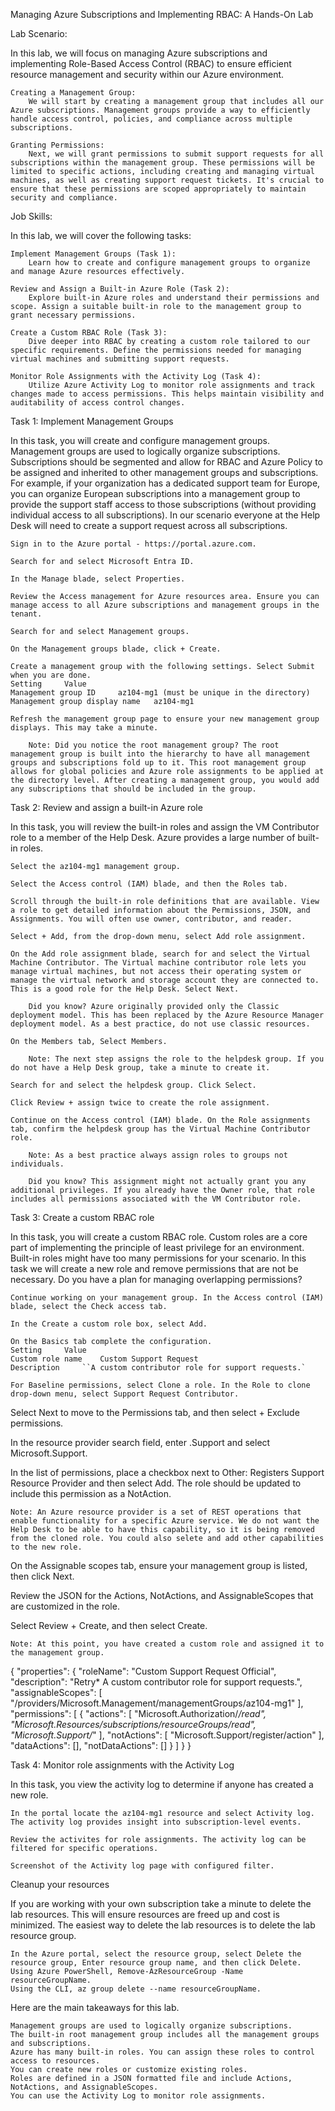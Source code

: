 Managing Azure Subscriptions and Implementing RBAC: A Hands-On Lab

Lab Scenario:

In this lab, we will focus on managing Azure subscriptions and implementing Role-Based Access Control (RBAC) to ensure efficient resource management and security within our Azure environment.

    Creating a Management Group:
        We will start by creating a management group that includes all our Azure subscriptions. Management groups provide a way to efficiently handle access control, policies, and compliance across multiple subscriptions.

    Granting Permissions:
        Next, we will grant permissions to submit support requests for all subscriptions within the management group. These permissions will be limited to specific actions, including creating and managing virtual machines, as well as creating support request tickets. It's crucial to ensure that these permissions are scoped appropriately to maintain security and compliance.

Job Skills:

In this lab, we will cover the following tasks:

    Implement Management Groups (Task 1):
        Learn how to create and configure management groups to organize and manage Azure resources effectively.

    Review and Assign a Built-in Azure Role (Task 2):
        Explore built-in Azure roles and understand their permissions and scope. Assign a suitable built-in role to the management group to grant necessary permissions.

    Create a Custom RBAC Role (Task 3):
        Dive deeper into RBAC by creating a custom role tailored to our specific requirements. Define the permissions needed for managing virtual machines and submitting support requests.

    Monitor Role Assignments with the Activity Log (Task 4):
        Utilize Azure Activity Log to monitor role assignments and track changes made to access permissions. This helps maintain visibility and auditability of access control changes.
Task 1: Implement Management Groups

In this task, you will create and configure management groups. Management groups are used to logically organize subscriptions. Subscriptions should be segmented and allow for RBAC and Azure Policy to be assigned and inherited to other management groups and subscriptions. For example, if your organization has a dedicated support team for Europe, you can organize European subscriptions into a management group to provide the support staff access to those subscriptions (without providing individual access to all subscriptions). In our scenario everyone at the Help Desk will need to create a support request across all subscriptions.

    Sign in to the Azure portal - https://portal.azure.com.

    Search for and select Microsoft Entra ID.

    In the Manage blade, select Properties.

    Review the Access management for Azure resources area. Ensure you can manage access to all Azure subscriptions and management groups in the tenant.

    Search for and select Management groups.

    On the Management groups blade, click + Create.

    Create a management group with the following settings. Select Submit when you are done.
    Setting 	Value
    Management group ID 	az104-mg1 (must be unique in the directory)
    Management group display name 	az104-mg1

    Refresh the management group page to ensure your new management group displays. This may take a minute.

        Note: Did you notice the root management group? The root management group is built into the hierarchy to have all management groups and subscriptions fold up to it. This root management group allows for global policies and Azure role assignments to be applied at the directory level. After creating a management group, you would add any subscriptions that should be included in the group.

Task 2: Review and assign a built-in Azure role

In this task, you will review the built-in roles and assign the VM Contributor role to a member of the Help Desk. Azure provides a large number of built-in roles.

    Select the az104-mg1 management group.

    Select the Access control (IAM) blade, and then the Roles tab.

    Scroll through the built-in role definitions that are available. View a role to get detailed information about the Permissions, JSON, and Assignments. You will often use owner, contributor, and reader.

    Select + Add, from the drop-down menu, select Add role assignment.

    On the Add role assignment blade, search for and select the Virtual Machine Contributor. The Virtual machine contributor role lets you manage virtual machines, but not access their operating system or manage the virtual network and storage account they are connected to. This is a good role for the Help Desk. Select Next.

        Did you know? Azure originally provided only the Classic deployment model. This has been replaced by the Azure Resource Manager deployment model. As a best practice, do not use classic resources.

    On the Members tab, Select Members.

        Note: The next step assigns the role to the helpdesk group. If you do not have a Help Desk group, take a minute to create it.

    Search for and select the helpdesk group. Click Select.

    Click Review + assign twice to create the role assignment.

    Continue on the Access control (IAM) blade. On the Role assignments tab, confirm the helpdesk group has the Virtual Machine Contributor role.

        Note: As a best practice always assign roles to groups not individuals.

        Did you know? This assignment might not actually grant you any additional privileges. If you already have the Owner role, that role includes all permissions associated with the VM Contributor role.

Task 3: Create a custom RBAC role

In this task, you will create a custom RBAC role. Custom roles are a core part of implementing the principle of least privilege for an environment. Built-in roles might have too many permissions for your scenario. In this task we will create a new role and remove permissions that are not be necessary. Do you have a plan for managing overlapping permissions?

    Continue working on your management group. In the Access control (IAM) blade, select the Check access tab.

    In the Create a custom role box, select Add.

    On the Basics tab complete the configuration.
    Setting 	Value
    Custom role name 	Custom Support Request
    Description 	``A custom contributor role for support requests.`

    For Baseline permissions, select Clone a role. In the Role to clone drop-down menu, select Support Request Contributor.
        

Select Next to move to the Permissions tab, and then select + Exclude permissions.

In the resource provider search field, enter .Support and select Microsoft.Support.

In the list of permissions, place a checkbox next to Other: Registers Support Resource Provider and then select Add. The role should be updated to include this permission as a NotAction.

    Note: An Azure resource provider is a set of REST operations that enable functionality for a specific Azure service. We do not want the Help Desk to be able to have this capability, so it is being removed from the cloned role. You could also selete and add other capabilities to the new role.

On the Assignable scopes tab, ensure your management group is listed, then click Next.

Review the JSON for the Actions, NotActions, and AssignableScopes that are customized in the role.

Select Review + Create, and then select Create.

    Note: At this point, you have created a custom role and assigned it to the management group.


{
    "properties": {
        "roleName": "Custom Support Request Official",
        "description": "Retry* A custom contributor role for support requests.",
        "assignableScopes": [
            "/providers/Microsoft.Management/managementGroups/az104-mg1"
        ],
        "permissions": [
            {
                "actions": [
                    "Microsoft.Authorization/*/read",
                    "Microsoft.Resources/subscriptions/resourceGroups/read",
                    "Microsoft.Support/*"
                ],
                "notActions": [
                    "Microsoft.Support/register/action"
                ],
                "dataActions": [],
                "notDataActions": []
            }
        ]
    }
}

Task 4: Monitor role assignments with the Activity Log

In this task, you view the activity log to determine if anyone has created a new role.

    In the portal locate the az104-mg1 resource and select Activity log. The activity log provides insight into subscription-level events.

    Review the activites for role assignments. The activity log can be filtered for specific operations.

    Screenshot of the Activity log page with configured filter.

Cleanup your resources

If you are working with your own subscription take a minute to delete the lab resources. This will ensure resources are freed up and cost is minimized. The easiest way to delete the lab resources is to delete the lab resource group.

    In the Azure portal, select the resource group, select Delete the resource group, Enter resource group name, and then click Delete.
    Using Azure PowerShell, Remove-AzResourceGroup -Name resourceGroupName.
    Using the CLI, az group delete --name resourceGroupName.
Here are the main takeaways for this lab.

    Management groups are used to logically organize subscriptions.
    The built-in root management group includes all the management groups and subscriptions.
    Azure has many built-in roles. You can assign these roles to control access to resources.
    You can create new roles or customize existing roles.
    Roles are defined in a JSON formatted file and include Actions, NotActions, and AssignableScopes.
    You can use the Activity Log to monitor role assignments.

